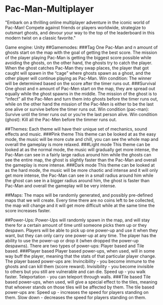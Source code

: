 # Pac-Man-Multiplayer

"Embark on a thrilling online multiplayer adventure in the iconic world of Pac-Man! Compete against friends or players worldwide, strategize to outsmart ghosts, and devour your way to the top of the leaderboard in this modern twist on a classic favorite."

Game engine: Unity
##Gamemodes:
###Tag
One Pac-Man and n amount of ghosts start on the map with the goal of getting the best score.
The mission of the player playing Pac-Man is getting the biggest score possible while avoiding the ghosts, on the other hand, the ghosts try to catch the player.
When the ghost catches Pac-Man they swap places, the player that got caught will spawn in the “cage” where ghosts spawn as a ghost, and the other player will continue playing as Pac-Man.
Win condition: The winner will be determined based on the score after the timer runs out.
###Survival
	One ghost and n amount of Pac-Men start on the map, they are spread out equally while the ghost spawns in the middle.
	The mission of the ghost is to “infect” all the Pac-Men and turn them into ghosts before the timer runs out, while on the other hand the mission of the Pac-Men is either to be the last one alive or survive before the timer runs out.
	Win condition (pac-man): Survive until the timer runs out or you’re the last person alive.
	Win condition (ghost): Kill all the Pac-Men before the timmer runs out.


##Themes:
Each theme will have their unique set of mechanics, sound effects and music.
###Pink theme
	This theme can be looked at as the easy mode, the music will be more cute and chill, you can see the whole map and overall the gameplay is more relaxed.
###Light mode
This theme can be looked at as the normal mode, the music will gradually get more intense, the Pac-Man can see in a fairly large radius around him while the ghosts can see the entire map, the ghost is slightly faster than the Pac-Man and overall the gameplay is more intense.
###Dark mode
	This theme can be looked at as the hard mode, the music will be more chaotic and intense and it will only get more intense, the Pac-Man can see in a small radius around him while the ghost can see in a bigger radius around him, the ghost is faster than Pac-Man and overall the gameplay will be very intense.


##Maps:
The maps will be randomly generated, and possibly pre-defined maps that we will create.
Every time there are no coins left to be collected, the map will change and it will get more difficult while at the same time the score increases faster.


##Power-Ups:
Power-Ups will randomly spawn in the map, and will stay there for a certain amount of time until someone picks them up or they despawn.
Players will be able to pick up one power-up and use it when they want, but they can only carry one power-up at any time. The player has the ability to use the power-up or drop it (when dropped the power-up despawns).
	There are two types of power-ups: Player based and Tile based.
###Player based
	Player based power-ups, when used, will in some way buff the player, meaning that the stats of that particular player change.
	The player based power-ups are:
Invincibility - you become immune to the ghosts and can kill them (score reward).
Invisibility - you become invisible to others but you still are vulnerable and can die.
Speed up - you walk faster.
Teleportation - you can teleport through walls.
###Tile based
	Tile based power-ups, when used, will give a special effect to the tiles, meaning that whoever stands on those tiles will be affected by them.
	The tile based power-ups are:
Speed up - increases the speed for players standing on them.
Slow down - decreases the speed for players standing on them.

